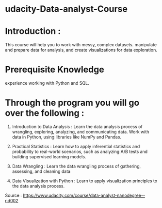 # udacity-Data-analyst-Course
# Introduction :
This course will help you to work with messy, complex datasets. manipulate and prepare data for analysis, and create visualizations for data exploration. 
# Prerequisite Knowledge
experience working with Python and SQL. 

# Through the program you will go over the following : 

1. Introduction to Data Analysis : 
Learn the data analysis process of wrangling, exploring, analyzing, and communicating data. Work with data in Python, using libraries like NumPy and Pandas.

2. Practical Statistics :
Learn how to apply inferential statistics and probability to real-world scenarios, such as analyzing A/B tests and building supervised learning models.

3. Data Wrangling :
Learn the data wrangling process of gathering, assessing, and cleaning data

4. Data Visualization with Python :
Learn to apply visualization principles to the data analysis process.

Source : https://www.udacity.com/course/data-analyst-nanodegree--nd002
